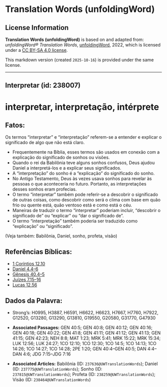 # Translation Words (unfoldingWord)

## License Information

**Translation Words (unfoldingWord)** is based on and adapted from: _unfoldingWord® Translation Words_, [unfoldingWord](https://unfoldingword.org/utw), 2022, which is licensed under a [CC BY-SA 4.0 license](https://creativecommons.org/licenses/by-sa/4.0/legalcode.en).

This markdown version (created `2025-10-16`) is provided under the same license.



--------------------------------

## Interpretar (id: 238007)

interpretar, interpretação, intérprete
======================================

Fatos:
------

Os termos “interpretar” e “interpretação” referem\-se a entender e explicar o significado de algo que não está claro.

* Frequentemente na Bíblia, esses termos são usados em conexão com a explicação do significado de sonhos ou visões.
* Quando o rei da Babilônia teve alguns sonhos confusos, Deus ajudou Daniel a interpretá\-los e a explicar seus significados.
* A “interpretação” do sonho é a “explicação” do significado do sonho.
* No Antigo Testamento, Deus às vezes usava sonhos para revelar às pessoas o que aconteceria no futuro. Portanto, as interpretações desses sonhos eram profecias.
* O termo “interpretar” também pode referir\-se a descobrir o significado de outras coisas, como descobrir como será o clima com base em quão frio ou quente está, quão ventoso está e como está o céu.
* Maneiras de traduzir o termo “interpretar” poderiam incluir, “descobrir o significado de” ou “explicar” ou “dar o significado de”.
* O termo “interpretação” também poderia ser traduzido como “explicação” ou “significado”.

(Veja também: Babilônia, Daniel, sonho, profeta, visão)

Referências Bíblicas:
---------------------

* [1 Coríntios 12\.10](https://ref.ly/1Cor12:10)
* [Daniel 4\.4–6](https://ref.ly/Dan4:4-Dan4:6)
* [Gênesis 40\.4–5](https://ref.ly/Gen40:4-Gen40:5)
* [Juízes 7\.15–16](https://ref.ly/Judg7:15-Judg7:16)
* [Lucas 12\.56](https://ref.ly/Luke12:56)

Dados da Palavra:
-----------------

* Strong’s: H0995, H3887, H6591, H6622, H6623, H7667, H7760, H7922, G12520, G13280, G13290, G13810, G19550, G20580, G31770, G47930

* **Associated Passages:** GEN 40:5; GEN 40:8; GEN 40:12; GEN 40:16; GEN 40:18; GEN 40:22; GEN 41:8; GEN 41:11; GEN 41:12; GEN 41:13; GEN 41:15; GEN 42:23; NEH 8:8; MAT 1:23; MRK 5:41; MRK 15:22; MRK 15:34; LUK 12:56; LUK 24:27; 1CO 12:10; 1CO 12:30; 1CO 14:5; 1CO 14:13; 1CO 14:26; 1CO 14:27; 1CO 14:28; 2PE 1:20; GEN 40:4–GEN 40:5; DAN 4:4–DAN 4:6; JDG 7:15–JDG 7:16
* **Associated Articles:** Babilônia (ID: `237636@UWTranslationWords`); Daniel (ID: `237775@UWTranslationWords`); Sonho (ID: `237815@UWTranslationWords`); Profeta (ID: `238259@UWTranslationWords`); Visão (ID: `238464@UWTranslationWords`)

